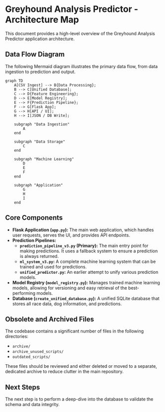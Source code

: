 
# Greyhound Analysis Predictor - Architecture Map

This document provides a high-level overview of the Greyhound Analysis Predictor application architecture.

## Data Flow Diagram

The following Mermaid diagram illustrates the primary data flow, from data ingestion to prediction and output.

```mermaid
graph TD
    A[CSV Ingest] --> B{Data Processing};
    B --> C[Unified Database];
    C --> D{Feature Engineering};
    D --> E[Model Registry];
    E --> F{Prediction Pipeline};
    F --> G[Flask App];
    G --> H[API / UI];
    H --> I[JSON / DB Write];

    subgraph "Data Ingestion"
        A
    end

    subgraph "Data Storage"
        C
    end

    subgraph "Machine Learning"
        D
        E
        F
    end

    subgraph "Application"
        G
        H
        I
    end
```

## Core Components

*   **Flask Application (`app.py`):** The main web application, which handles user requests, serves the UI, and provides API endpoints.
*   **Prediction Pipelines:**
    *   **`prediction_pipeline_v3.py` (Primary):** The main entry point for making predictions. It uses a fallback system to ensure a prediction is always returned.
    *   **`ml_system_v3.py`:** A complete machine learning system that can be trained and used for predictions.
    *   **`unified_predictor.py`:**  An earlier attempt to unify various prediction models.
*   **Model Registry (`model_registry.py`):**  Manages trained machine learning models, allowing for versioning and easy retrieval of the best-performing models.
*   **Database (`create_unified_database.py`):**  A unified SQLite database that stores all race data, dog information, and predictions.

## Obsolete and Archived Files

The codebase contains a significant number of files in the following directories:

*   `archive/`
*   `archive_unused_scripts/`
*   `outdated_scripts/`

These files should be reviewed and either deleted or moved to a separate, dedicated archive to reduce clutter in the main repository.

## Next Steps

The next step is to perform a deep-dive into the database to validate the schema and data integrity.

